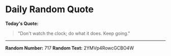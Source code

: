 # Daily Random Quote

**Today's Quote:**
> "Don't watch the clock; do what it does. Keep going."

---

**Random Number:** 717
**Random Text:** 2YMVp4RowcGCBO4W
